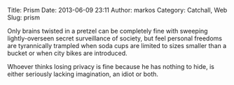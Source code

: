Title: Prism
Date: 2013-06-09 23:11
Author: markos
Category: Catchall, Web
Slug: prism

Only brains twisted in a pretzel can be completely fine with sweeping
lightly-overseen secret surveillance of society, but feel personal
freedoms are tyrannically trampled when soda cups are limited to sizes
smaller than a bucket or when city bikes are introduced.

Whoever thinks losing privacy is fine because he has nothing to hide, is
either seriously lacking imagination, an idiot or both.

